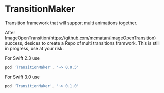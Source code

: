 # TransitionMaker
Transition framework that will support multi animations together. 

After ImageOpenTransition(https://github.com/mcmatan/ImageOpenTransition) success, desices to create a Repo of multi transitions framwork.
This is still in progress, use at your risk.


For Swift 2.3 use
```ruby
pod 'TransitionMaker', '~> 0.0.5'
```

For Swift 3.0 use
```ruby
pod 'TransitionMaker', '~> 0.1.0'
```
